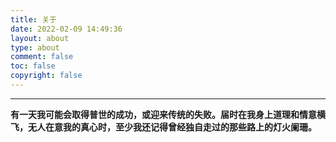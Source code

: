 ```yaml
---
title: 关于
date: 2022-02-09 14:49:36
layout: about
type: about
comment: false
toc: false
copyright: false
---
```


------

**有一天我可能会取得普世的成功，或迎来传统的失败。届时在我身上道理和情意横飞，无人在意我的真心时，至少我还记得曾经独自走过的那些路上的灯火阑珊。**

